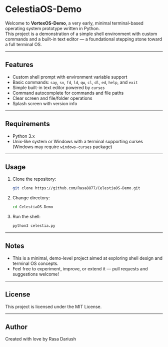 # CelestiaOS-Demo

Welcome to **VortexOS-Demo**, a very early, minimal terminal-based operating system prototype written in Python.  
This project is a demonstration of a simple shell environment with custom commands and a built-in text editor — a foundational stepping stone toward a full terminal OS.

---

## Features

- Custom shell prompt with environment variable support  
- Basic commands: `say`, `sv`, `fd`, `ld`, `qw`, `cl`, `dl`, `ed`, `help`, and `exit`  
- Simple built-in text editor powered by `curses`  
- Command autocomplete for commands and file paths  
- Clear screen and file/folder operations  
- Splash screen with version info  

---

## Requirements

- Python 3.x  
- Unix-like system or Windows with a terminal supporting curses (Windows may require `windows-curses` package)  

---

## Usage

1. Clone the repository:  
   ```bash
   git clone https://github.com/Rasa8877/CelestiaOS-Demo.git
   ```

2. Change directory:

   ```bash
   cd CelestiaOS-Demo
   ```

3. Run the shell:

   ```bash
   python3 celestia.py
   ```

---

## Notes

* This is a minimal, demo-level project aimed at exploring shell design and terminal OS concepts.
* Feel free to experiment, improve, or extend it — pull requests and suggestions welcome!

---

## License

This project is licensed under the MIT License.

---

## Author

Created with love by Rasa Dariush
